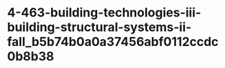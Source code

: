 # 4-463-building-technologies-iii-building-structural-systems-ii-fall_b5b74b0a0a37456abf0112ccdc0b8b38